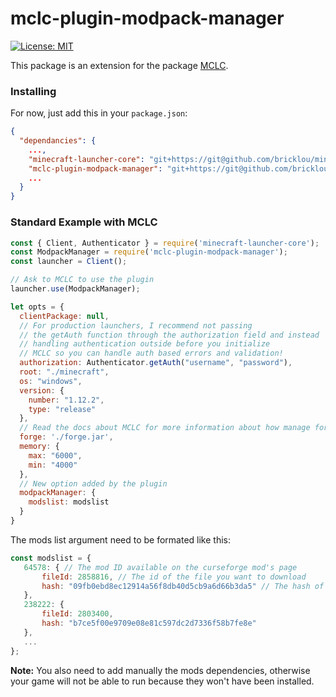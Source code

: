 # mclc-plugin-modpack-manager

[![License: MIT](https://img.shields.io/badge/License-MIT-yellow.svg)](https://opensource.org/licenses/MIT)

This package is an extension for the package [MCLC](https://github.com/Pierce01/MinecraftLauncher-core).

### Installing

For now, just add this in your `package.json`:

```json
{
  "dependancies": {
    ...,
    "minecraft-launcher-core": "git+https://git@github.com/bricklou/minecraft-launcher-core",
    "mclc-plugin-modpack-manager": "git+https://git@github.com/bricklou/mclc-plugin-modpack-manager.git",
    ...
  }
}
```

### Standard Example with MCLC

```js
const { Client, Authenticator } = require('minecraft-launcher-core');
const ModpackManager = require('mclc-plugin-modpack-manager');
const launcher = Client();

// Ask to MCLC to use the plugin
launcher.use(ModpackManager);

let opts = {
  clientPackage: null,
  // For production launchers, I recommend not passing 
  // the getAuth function through the authorization field and instead
  // handling authentication outside before you initialize
  // MCLC so you can handle auth based errors and validation!
  authorization: Authenticator.getAuth("username", "password"),
  root: "./minecraft",
  os: "windows",
  version: {
    number: "1.12.2",
    type: "release"
  },
  // Read the docs about MCLC for more information about how manage forge
  forge: './forge.jar',
  memory: {
    max: "6000",
    min: "4000"
  },
  // New option added by the plugin
  modpackManager: {
    modslist: modslist
  }
}
```

The mods list argument need to be formated like this:
 ```js
 const modslist = {
    64578: { // The mod ID available on the curseforge mod's page
        fileId: 2858816, // The id of the file you want to download
        hash: "09fb0ebd8ec12914a56f8db40d5cb9a6d66b3da5" // The hash of the file (which need to be hash with sha1)
    },
    238222: {
        fileId: 2803400,
        hash: "b7ce5f00e9709e08e81c597dc2d7336f58b7fe8e"
    },
    ...
};
 ```

 **Note:** You also need to add manually the mods dependencies, otherwise your game will not be able to run because they won't have been installed.